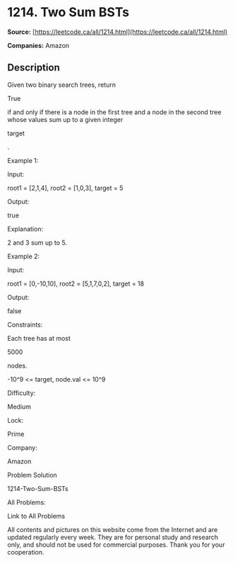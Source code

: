 # 1214. Two Sum BSTs

**Source:** [https://leetcode.ca/all/1214.html](https://leetcode.ca/all/1214.html)

**Companies:** Amazon

## Description

Given two binary search trees, return

True

if and only if there is a node
        in the first tree and a node in the second tree whose values sum up to a given integer

target

.

Example 1:

Input:

root1 = [2,1,4], root2 = [1,0,3], target = 5

Output:

true

Explanation:

2 and 3 sum up to 5.

Example 2:

Input:

root1 = [0,-10,10], root2 = [5,1,7,0,2], target = 18

Output:

false

Constraints:

Each tree has at most

5000

nodes.

-10^9 <= target, node.val <= 10^9

Difficulty:

Medium

Lock:

Prime

Company:

Amazon

Problem Solution

1214-Two-Sum-BSTs

All Problems:

Link to All Problems

All contents and pictures on this website come from the Internet and are updated regularly every week. They are for personal study and research only, and should not be used for commercial purposes. Thank you for your cooperation.

